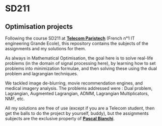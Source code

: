 # SD211
## Optimisation projects

Following the course SD211 at **[Telecom Paristech](https://www.telecom-paristech.fr/eng)** (French n°1 IT engineering Grande Ecole), this repository contains the subjects of the assignments and my solutions for them.

As always in Mathematical Optimisation, the goal here is to solve real-life problems (in the domain of signal processing here), by learning how to set problems into minimization formulae, and then solving these using the dual problem and lagrangian techniques.

We tackled image de-blurring, movie recommendation engines, and medical imagery analysis.
The problems addressed were : Dual problem, Lagrangian, Augmented Lagrangian, ADMM, Lagrangian Multiplicators, NMF, etc.

All my solutions are free of use (except if you are a Telecom student, then get the balls to do the project by yourself, buddy), but the assignments subjects are the exclusive property of **[Pascal Bianchi](https://bianchi.wp.imt.fr/)**.